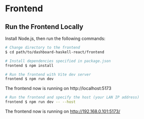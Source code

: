 # Frontend

## Run the Frontend Locally

Install Node.js, then run the following commands:

```bash
# Change directory to the frontend
$ cd path/to/dashboard-haskell-react/frontend

# Install dependencies specified in package.json
frontend $ npm install

# Run the frontend with Vite dev server
frontend $ npm run dev
```

The frontend now is running on http://localhost:5173

```bash
# Run the frontend and specify the host (your LAN IP address)
frontend $ npm run dev -- --host
```

The frontend now is running on http://192.168.0.101:5173/

